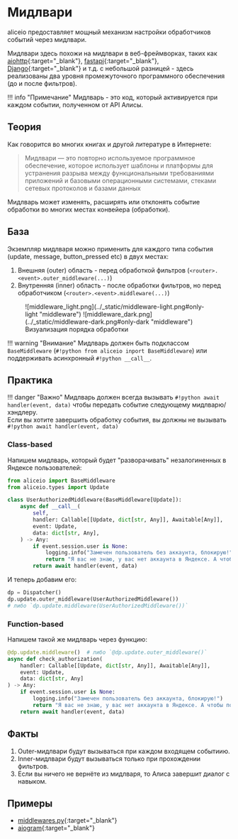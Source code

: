 # Мидлвари

aliceio предоставляет мощный механизм настройки обработчиков событий через мидлвари.

Мидлвари здесь похожи на мидлвари в веб-фреймворках, таких как
[aiohttp](https://docs.aiohttp.org/en/stable/web_advanced.html#aiohttp-web-middlewares){:target="_blank"},
[fastapi](https://fastapi.tiangolo.com/tutorial/middleware/){:target="_blank"},
[Django](https://docs.djangoproject.com/en/5.0/topics/http/middleware/){:target="_blank"} и т.д.
с небольшой разницей - здесь реализованы два уровня промежуточного программного обеспечения (до и после фильтров).

!!! info "Примечание"
    Мидлварь - это код, который активируется при каждом событии, полученном от API Алисы.

## Теория

Как говорится во многих книгах и другой литературе в Интернете:
> Мидлвари — это повторно используемое программное обеспечение, которое использует шаблоны и платформы для устранения разрыва между функциональными требованиями приложений и базовыми операционными системами, стеками сетевых протоколов и базами данных

Мидлварь может изменять, расширять или отклонять событие обработки во многих местах конвейера (обработки).

## База

Экземпляр мидлваря можно применить для каждого типа события (update, message, button_pressed etc) в двух местах:

1. Внешняя (outer) область - перед обработкой фильтров (`<router>.<event>.outer_middleware(...)`)
2. Внутренняя (inner) область - после обработки фильтров, но перед обработчиком (`<router>.<event>.middleware(...)`)

<figure markdown>
  ![middleware_light.png](../_static/middleware-light.png#only-light "middleware")
  ![middleware_dark.png](../_static/middleware-dark.png#only-dark "middleware")
  <figcaption>Визуализация порядка обработки</figcaption>
</figure>

!!! warning "Внимание"
    Мидлварь должен быть подклассом `BaseMiddleware` (`#!python from aliceio inport BaseMiddleware`) или поддерживать асинхронный `#!python __call__`.

## Практика

!!! danger "Важно"
    Мидлварь должен всегда вызывать `#!python await handler(event, data)` чтобы передать событие следующему мидлварю/хэндлеру. \
    Если вы хотите завершить обработку события, вы должны не вызывать `#!python await handler(event, data)`

### Class-based

Напишем мидлварь, который будет "разворачивать" незалогиненных в Яндексе пользователей:

```python
from aliceio import BaseMiddleware
from aliceio.types import Update

class UserAuthorizedMiddleware(BaseMiddleware[Update]):
    async def __call__(
        self,
        handler: Callable[[Update, dict[str, Any]], Awaitable[Any]],
        event: Update,
        data: dict[str, Any],
    ) -> Any:
        if event.session.user is None:
            logging.info("Замечен пользователь без аккаунта, блокирую!")
            return "Я вас не знаю, у вас нет аккаунта в Яндексе. А чтобы пользоваться мной, он нужен!"
        return await handler(event, data)
```

И теперь добавим его:

```python
dp = Dispatcher()
dp.update.outer_middleware(UserAuthorizedMiddleware())
# либо `dp.update.middleware(UserAuthorizedMiddleware())`
```

### Function-based

Напишем такой же мидлварь через функцию:

```python
@dp.update.middleware()  # либо `@dp.update.outer_middleware()`
async def check_authorization(
    handler: Callable[[Update, dict[str, Any]], Awaitable[Any]],
    event: Update,
    data: dict[str, Any]
) -> Any:
    if event.session.user is None:
        logging.info("Замечен пользователь без аккаунта, блокирую!")
        return "Я вас не знаю, у вас нет аккаунта в Яндексе. А чтобы пользоваться мной, он нужен!"
    return await handler(event, data)
```

## Факты

1. Outer-мидлвари будут вызываться при каждом входящем событиию.
2. Inner-мидлвари будут вызываться только при прохождении фильтров.
3. Если вы ничего не вернёте из мидлваря, то Алиса завершит диалог с навыком.

## Примеры

* [middlewares.py](https://github.com/K1rL3s/aliceio/blob/master/examples/middlewares.py){:target="_blank"}
* [aiogram](https://docs.aiogram.dev/en/dev-3.x/dispatcher/middlewares.html){:target="_blank"}
